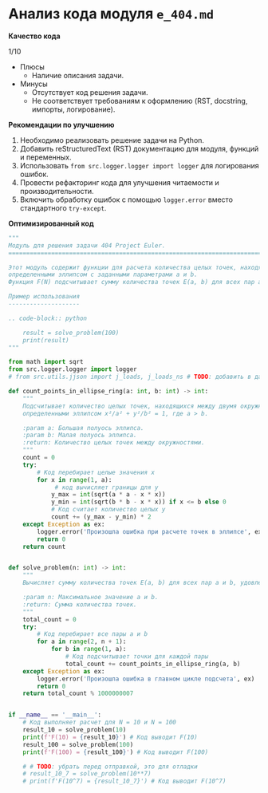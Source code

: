 # Анализ кода модуля `e_404.md`

**Качество кода**

1/10
 -  Плюсы
    - Наличие описания задачи.
 -  Минусы
    - Отсутствует код решения задачи.
    - Не соответствует требованиям к оформлению (RST, docstring, импорты, логирование).

**Рекомендации по улучшению**

1. Необходимо реализовать решение задачи на Python.
2. Добавить reStructuredText (RST) документацию для модуля, функций и переменных.
3. Использовать `from src.logger.logger import logger` для логирования ошибок.
4. Провести рефакторинг кода для улучшения читаемости и производительности.
5. Включить обработку ошибок с помощью `logger.error` вместо стандартного `try-except`.

**Оптимизированный код**

```python
"""
Модуль для решения задачи 404 Project Euler.
=========================================================================================

Этот модуль содержит функции для расчета количества целых точек, находящихся между двумя окружностями,
определенными эллипсом с заданными параметрами a и b.
Функция F(N) подсчитывает сумму количества точек E(a, b) для всех пар a и b, удовлетворяющих условиям 0 < b < a <= N.

Пример использования
--------------------

.. code-block:: python

    result = solve_problem(100)
    print(result)
"""

from math import sqrt
from src.logger.logger import logger
# from src.utils.jjson import j_loads, j_loads_ns # TODO: добавить в дальнейшем, если понадобится чтение данных из файла.

def count_points_in_ellipse_ring(a: int, b: int) -> int:
    """
    Подсчитывает количество целых точек, находящихся между двумя окружностями,
    определенными эллипсом x²/a² + y²/b² = 1, где a > b.

    :param a: Большая полуось эллипса.
    :param b: Малая полуось эллипса.
    :return: Количество целых точек между окружностями.
    """
    count = 0
    try:
        # Код перебирает целые значения x
        for x in range(1, a):
             # код вычисляет границы для y
            y_max = int(sqrt(a * a - x * x))
            y_min = int(sqrt(b * b - x * x)) if x <= b else 0
            # Код считает количество целых y
            count += (y_max - y_min) * 2
    except Exception as ex:
        logger.error('Произошла ошибка при расчете точек в эллипсе', ex)
        return 0
    return count


def solve_problem(n: int) -> int:
    """
    Вычисляет сумму количества точек E(a, b) для всех пар a и b, удовлетворяющих условиям 0 < b < a <= N.

    :param n: Максимальное значение a и b.
    :return: Сумма количества точек.
    """
    total_count = 0
    try:
        # Код перебирает все пары a и b
        for a in range(2, n + 1):
            for b in range(1, a):
                # Код подсчитывает точки для каждой пары
                total_count += count_points_in_ellipse_ring(a, b)
    except Exception as ex:
        logger.error('Произошла ошибка в главном цикле подсчета', ex)
        return 0
    return total_count % 1000000007


if __name__ == '__main__':
    # Код выполняет расчет для N = 10 и N = 100
    result_10 = solve_problem(10)
    print(f'F(10) = {result_10}') # Код выводит F(10)
    result_100 = solve_problem(100)
    print(f'F(100) = {result_100}') # Код выводит F(100)

    # # TODO: убрать перед отправкой, это для отладки
    # result_10_7 = solve_problem(10**7)
    # print(f'F(10^7) = {result_10_7}') # Код выводит F(10^7)
```